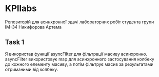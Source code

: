 # KPIlabs
Репозиторій для асинхронної здачі лабораторних робіт студента групи ІМ-34 Никифорова Артема

## Task 1
Я використав функції asyncFilter для фільтрації масиву асинхронно. asyncFilter використовує map для асинхронного застосування колбеку до кожного елементу масиву, а потім фільтрує масив за результатами отриманими від колбеку.
